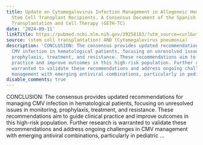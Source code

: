 ```yaml
---
title: Update on Cytomegalovirus Infection Management in Allogeneic Hematopoietic
  Stem Cell Transplant Recipients. A Consensus Document of the Spanish Group for Hematopoietic
  Transplantation and Cell Therapy (GETH-TC)
date: '2024-09-11'
linkTitle: https://pubmed.ncbi.nlm.nih.gov/39258183/?utm_source=curl&utm_medium=rss&utm_campaign=pubmed-2&utm_content=1jUKNaekwK5-jhnLOsYRQeEvu-lGfd382Ao3uOl7PziqjjxYZK&fc=20220919201732&ff=20240912194941&v=2.18.0.post9+e462414
source: (stem cell transplantation) AND (Cytomegalovirus pneumonia)
description: 'CONCLUSION: The consensus provides updated recommendations for managing
  CMV infection in hematological patients, focusing on unresolved issues in monitoring,
  prophylaxis, treatment, and resistance. These recommendations aim to guide clinical
  practice and improve outcomes in this high-risk population. Further research is
  warranted to validate these recommendations and address ongoing challenges in CMV
  management with emerging antiviral combinations, particularly in pediatric ...'
disable_comments: true
---
```

CONCLUSION: The consensus provides updated recommendations for managing CMV infection in hematological patients, focusing on unresolved issues in monitoring, prophylaxis, treatment, and resistance. These recommendations aim to guide clinical practice and improve outcomes in this high-risk population. Further research is warranted to validate these recommendations and address ongoing challenges in CMV management with emerging antiviral combinations, particularly in pediatric ...